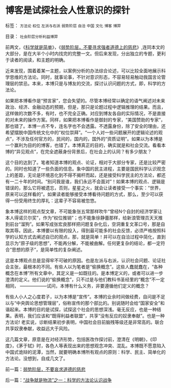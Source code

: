 # 博客是试探社会人性意识的探针

标签： `方法论` `权位` `左派与右派` `弱势阶层` `自洽` `中国` `文化` `博客` `博羿` 

目录： `社会阶层分析利益博羿`

前两文，《[科学就是简单](../../../2009/1/24/经济很简单，政治很简单，科学很简单，真理很简单.md)》，《[弱势阶层，不要寻求强者道德上的慈悲](../../../2009/1/24/弱势阶层，不要哀求道德的慈悲.md)》,连同本文的大部分，是在大半个小时内找完的完整一文。但后来发现，分出独立的专题，更利于读者的阅读，和主题的明确。

近来发现，围着着某一主题，以案例分析的办法综合论述，可以比较全面地展示科学思维的方法论。同时，就事论事，不针对意识形态，不容易轻易触动我国言论管理层的禁忌。本来，本博只是与博友的交流，探讨认识问题的方式，即，科学的方法论。



如果把本博看作是“预言家”，您会失望的。尽管本博经常以确定的语气阐述对未来政治、经济、金融动态的预期，但是，那只是论题过程中逻辑推理的结果。而且，这样做的次数不多，有时，也不完全正确。对应到博友各自的实际情况，不是直接的对未来的操作方案。同样，如果把本博看作是御封的专家，“美国赞助的专家”，那也错了。本博一点不专，连名字也不会透露。不透露身份，除了安全的理由，还希望摆脱中国传统文化中的“权位崇拜”。“一个人对一些问题展开的逻辑论述的观点”，不涉及任何官方的，民间的，国内的，国外的“资质证明”。如果以为本博是一个赢利为目的的博客，也错了。本博真正的目的，确实就是和社会交流。看看本博的“异见观点”，在完全遮蔽身份背景后，在社会上的认同？有多少朋友？



这个目的达到了。笔者知道本博的观点、论证，相对于大部分专家，还是比较严密的。同时也知道了一些负面的信息。象中国的民主进程，主要是国民科学认识观念上的差距，无论是环境恶化到不得不揭杆而起，还是接受科学民主的方法论，都还有一二十年的时间。“别问我是谁，我们永远不会面对”！如果本博的观点、逻辑是错误的，那么它将被遗忘，否则，星星之火，就会让读者接受一个事实：“世界，原来可以这样看的”。如果读者能够接受本博看待问题的方式，那么，至少可以获得一份受用终生的厚礼：这辈子不容易被忽悠。



象本博这样的观点型文章，不可能象张五常那样吹牛“曾经N个自封的经济学家让本人得诺贝尔奖”，作为“权位推销”；也不能象徐静蕾那样，给新浪管理员天天推到前台“溜狗”。如果写成张宏良那样把问题复杂化后，空洞重复文革口号，那是自取其辱。因此，本博要以有限的投入，得到最可能多的社会反馈，必须严格按照科学的认知方式去阐述自已的观点，那，就是简单！并可以在自洽过程中简化，直到显示为“原子级的思想”，不能再分解，不能被曲解。任何更复杂的结论，都一定符合“思想的原子”，是简单性的复杂阐述。



这是本博观点总是显得牢不可破的原因。也是左派与右派，认识社会问题、论证社会主张，最根本的不同。有些人以为笔者是“偷换概念”。这些人蠢就蠢在，“各种概念在本博”所有文章中，其定义是一如既往的。是本博定义的，或者可以进一步澄清的定义。他们说的“偷换概念”，只不过是与他们教科书圣经里的“概念”不一定相同，
——————试问，本博有什么义务，非要遵循他们定义的概念？

有些人小人之心度君子，以为本博是“宣传”。本博的业余时间做经费，自问是不足以与“中央舆论思想管理层”，俗称宣传的那个部比的。别说随时会给“国家安全”和谐起来。本博的目的是试探，试探这个社会的思想深浅。毫无反应，也是一种结果。表明，我们应该和“既得利益者联盟”，共享“没有反应的奴隶奉献”。也是一种方法论!
老实说，诊断结果初步表明，中国社会目前脑残等级还是非常高的。联合共享奴隶奉献，收益远大于风险。

这几篇文章，原意是在对经济形势，包括医改作探讨前，澄清在《明朝》，《印度》，《茅于轼》时，各色人等表现出来的思想观念冲突、混乱。本博既不愿意陷入中国式诡辩的泥潭，当然，就要明确本博所有观点的原则：科学、民主、简单化的方法论。没想到，自成几文了。



前一篇：[弱势阶层，不要哀求道德的慈悲](../../../2009/1/24/弱势阶层，不要哀求道德的慈悲.md)

后一篇：[“战争就是物流”之一：科学的方法论认识战争](../../../2009/1/26/“战争就是物流”之一：科学的方法论认识战争.md)